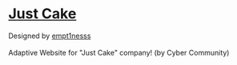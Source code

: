 # <a href="https://afoninis.github.io/just-cake/">Just Cake</a>

<span>Designed by <a href="https://github.com/empt1nesss">empt1nesss</a></span><br /><br />
Adaptive Website for "Just Cake" company! (by Cyber Community)
